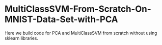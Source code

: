 # MultiClassSVM-From-Scratch-On-MNIST-Data-Set-with-PCA
Here we build code for PCA and MultiClassSVM from scratch without using sklearn libraries.

